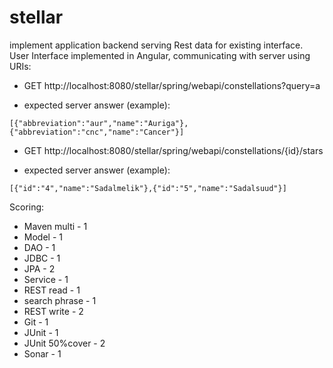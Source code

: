 # stellar

implement application backend serving Rest data for existing interface.
User Interface implemented in Angular, communicating with server using URIs:
* GET http://localhost:8080/stellar/spring/webapi/constellations?query=a
- expected server answer (example):
```
[{"abbreviation":"aur","name":"Auriga"},{"abbreviation":"cnc","name":"Cancer"}]
```

* GET http://localhost:8080/stellar/spring/webapi/constellations/{id}/stars
- expected server answer (example):
```
[{"id":"4","name":"Sadalmelik"},{"id":"5","name":"Sadalsuud"}]
```

Scoring:
- Maven multi - 1
- Model       - 1
- DAO         - 1
- JDBC        - 1
- JPA         - 2
- Service     - 1
- REST read   - 1
- search phrase - 1
- REST write  - 2
- Git         - 1
- JUnit       - 1
- JUnit 50%cover - 2
- Sonar       - 1
